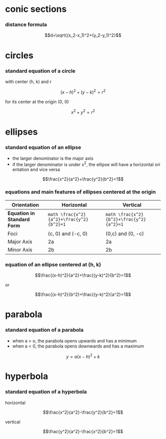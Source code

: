 # conic sections


### distance formula
```math
d=\sqrt{(x_2-x_1)^2+(y_2-y_1)^2}
```

# circles
### standard equation of a circle
with center (h, k) and r
```math
(x-h)^2+(y-k)^2=r^2
```

for its center at the origin (0, 0)
```math
x^2+y^2=r^2
```

# ellipses
### standard equation of an ellipse
+ the larger denominator is the major axis
+ if the larger denominator is under x<sup>2</sup>, the ellipse will have a horizontal ori    entation and vice versa

```math
\frac{x^2}{a^2}+\frac{y^2}{b^2}=1
```

### equations and main features of ellipses centered at the origin

| Orientation | Horizontal | Vertical |
| --- | --- | --- |
| **Equation in Standard Form** | ```math \frac{x^2}{a^2}+\frac{y^2}{b^2}=1``` | ```math \frac{x^2}{b^2}+\frac{y^2}{a^2}=1``` |
| Foci | (c, 0) and (-c, 0) | (0,c) and (0, -c) |
| Major Axis | 2a | 2a |
| Minor Axis | 2b | 2b |

### equation of an ellipse centered at (h, k)

```math
\frac{(x-h)^2}{a^2}+\frac{(y-k)^2}{b^2}=1
```

or

```math                                       
\frac{(x-h)^2}{b^2}+\frac{(y-k)^2}{a^2}=1
```

# parabola
### standard equation of a parabola
+ when a > o, the parabola opens upwards and has a minimum
+ when a < 0, the parabola opens downwards and has a maximum

```math
y = a(x-h)^2+k
```

# hyperbola
### standard equation of a hyperbola

horizontal
```math
\frac{x^2}{a^2}-\frac{y^2}{b^2}=1
```

vertical
```math
\frac{y^2}{a^2}-\frac{x^2}{b^2}=1
```
